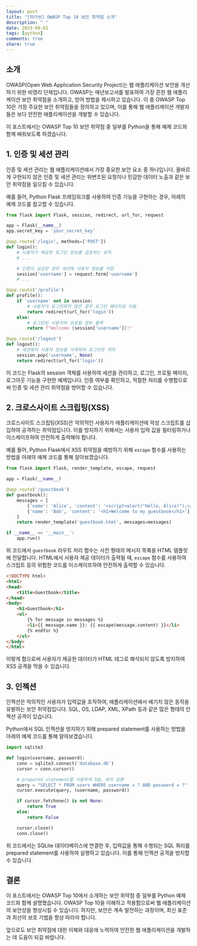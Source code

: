 ```yaml
---
layout: post
title: "[파이썬] OWASP Top 10 보안 취약점 소개"
description: " "
date: 2023-09-01
tags: [python]
comments: true
share: true
---
```


## 소개

OWASP(Open Web Application Security Project)는 웹 애플리케이션 보안을 개선하기 위한 비영리 단체입니다. OWASP는 매년보고서를 발표하여 가장 흔한 웹 애플리케이션 보안 취약점을 소개하고, 방어 방법을 제시하고 있습니다. 이 중 OWASP Top 10은 가장 주요한 보안 취약점들을 정의하고 있으며, 이를 통해 웹 애플리케이션 개발자들은 보다 안전한 애플리케이션을 개발할 수 있습니다.

이 포스트에서는 OWASP Top 10 보안 취약점 중 일부를 Python을 통해 예제 코드와 함께 배워보도록 하겠습니다.

## 1. 인증 및 세션 관리

인증 및 세션 관리는 웹 애플리케이션에서 가장 중요한 보안 요소 중 하나입니다. 올바르게 구현되지 않은 인증 및 세션 관리는 위변조된 요청이나 민감한 데이터 노출과 같은 보안 취약점을 일으킬 수 있습니다.

예를 들어, Python Flask 프레임워크를 사용하여 인증 기능을 구현하는 경우, 아래의 예제 코드를 참고할 수 있습니다.

```python
from flask import Flask, session, redirect, url_for, request

app = Flask(__name__)
app.secret_key = 'your_secret_key'

@app.route('/login', methods=['POST'])
def login():
    # 사용자가 제공한 로그인 정보를 검증하는 로직
    # ...

    # 인증이 성공한 경우 세션에 사용자 정보를 저장
    session['username'] = request.form['username']
    # ...

@app.route('/profile')
def profile():
    if 'username' not in session:
        # 사용자가 로그인하지 않은 경우 로그인 페이지로 이동
        return redirect(url_for('login'))
    else:
        # 로그인된 사용자의 프로필 정보 출력
        return f"Welcome {session['username']}!"

@app.route('/logout')
def logout():
    # 세션에서 사용자 정보를 삭제하여 로그아웃 처리
    session.pop('username', None)
    return redirect(url_for('login'))
```

이 코드는 Flask의 session 객체를 사용하여 세션을 관리하고, 로그인, 프로필 페이지, 로그아웃 기능을 구현한 예제입니다. 인증 여부를 확인하고, 적절한 처리를 수행함으로써 인증 및 세션 관리 취약점을 방어할 수 있습니다. 

## 2. 크로스사이트 스크립팅(XSS)

크로스사이트 스크립팅(XSS)은 악의적인 사용자가 애플리케이션에 악성 스크립트를 삽입하여 공격하는 취약점입니다. 이를 방지하기 위해서는 사용자 입력 값을 필터링하거나 이스케이프하여 안전하게 출력해야 합니다.

예를 들어, Python Flask에서 XSS 취약점을 예방하기 위해 `escape` 함수를 사용하는 방법을 아래의 예제 코드를 통해 알아보겠습니다.

```python
from flask import Flask, render_template, escape, request

app = Flask(__name__)

@app.route('/guestbook')
def guestbook():
    messages = [
        {'name': 'Alice', 'content': '<script>alert("Hello, Alice!");</script>'},
        {'name': 'Bob', 'content': '<h1>Welcome to my guestbook</h1>'},
    ]
    return render_template('guestbook.html', messages=messages)

if __name__ == '__main__':
    app.run()
```

위 코드에서 `guestbook` 라우트 처리 함수는 사전 형태의 메시지 목록을 HTML 템플릿에 전달합니다. HTML에서 사용자 제공 데이터가 출력될 때, `escape` 함수를 사용하여 스크립트 등의 위험한 코드를 이스케이프하여 안전하게 출력할 수 있습니다.

```html
<!DOCTYPE html>
<html>
<head>
    <title>Guestbook</title>
</head>
<body>
    <h1>Guestbook</h1>
    <ul>
        {% for message in messages %}
        <li>{{ message.name }}: {{ escape(message.content) }}</li>
        {% endfor %}
    </ul>
</body>
</html>
```

이렇게 함으로써 사용자가 제공한 데이터가 HTML 태그로 해석되지 않도록 방지하여 XSS 공격을 막을 수 있습니다.

## 3. 인젝션

인젝션은 악의적인 사용자가 입력값을 조작하여, 애플리케이션에서 예기치 않은 동작을 유발하는 보안 취약점입니다. SQL, OS, LDAP, XML, XPath 등과 같은 많은 형태의 인젝션 공격이 있습니다.

Python에서 SQL 인젝션을 방지하기 위해 prepared statement를 사용하는 방법을 아래의 예제 코드를 통해 알아보겠습니다.

```python
import sqlite3

def login(username, password):
    conn = sqlite3.connect('database.db')
    cursor = conn.cursor()

    # prepared statement를 사용하여 SQL 쿼리 실행
    query = "SELECT * FROM users WHERE username = ? AND password = ?"
    cursor.execute(query, (username, password))

    if cursor.fetchone() is not None:
        return True
    else:
        return False

    cursor.close()
    conn.close()
```

위 코드에서는 SQLite 데이터베이스에 연결한 후, 입력값을 통해 수행되는 SQL 쿼리를 prepared statement를 사용하여 실행하고 있습니다. 이를 통해 인젝션 공격을 방지할 수 있습니다.

## 결론

이 포스트에서는 OWASP Top 10에서 소개하는 보안 취약점 중 일부를 Python 예제 코드와 함께 설명했습니다. OWASP Top 10을 이해하고 적용함으로써 웹 애플리케이션의 보안성을 향상시킬 수 있습니다. 하지만, 보안은 계속 발전하는 과정이며, 최신 표준과 최선의 보호 기법을 항상 따라야 합니다.

앞으로도 보안 취약점에 대한 이해와 대응에 노력하여 안전한 웹 애플리케이션을 개발하는 데 도움이 되길 바랍니다.